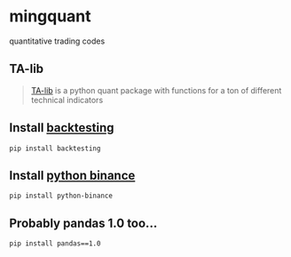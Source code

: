 # mingquant
quantitative trading codes

## TA-lib 

> [TA-lib](http://mrjbq7.github.io/ta-lib/) is a python quant package with functions for a ton of different technical indicators

## Install [backtesting](https://kernc.github.io/backtesting.py/)

```pip install backtesting```

## Install [python binance](https://python-binance.readthedocs.io/en/latest/) 

```pip install python-binance```

## Probably pandas 1.0 too...

```pip install pandas==1.0```

